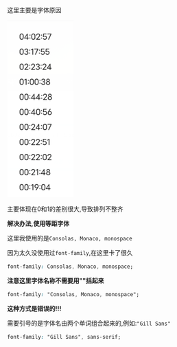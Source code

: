 这里主要是字体原因

![image-20220913183547570](image/image-20220913183547570.png)

主要体现在0和1的差别很大,导致排列不整齐

**解决办法,使用等距字体**

这里我使用的是`Consolas, Monaco, monospace`

因为太久没使用过`font-family`,在这里卡了很久

```css
font-family: Consolas, Monaco, monospace;
```

**注意这里字体名称不需要用""括起来**

```css
font-family: "Consolas, Monaco, monospace";
```

**这种方式是错误的!!!**

需要引号的是字体名由两个单词组合起来的,例如:`"Gill Sans"`

```css
font-family: "Gill Sans", sans-serif;
```

















